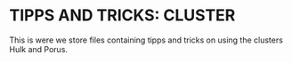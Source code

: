 # TIPPS AND TRICKS: CLUSTER
This is were we store files containing tipps and tricks on using the clusters Hulk and Porus.
